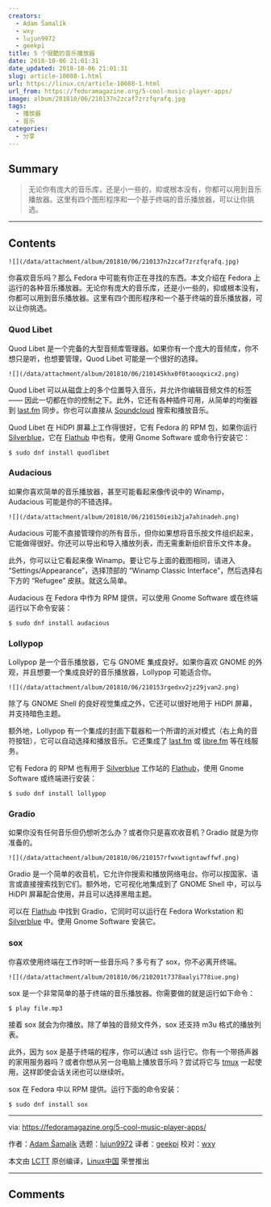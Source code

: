 ```yaml
---
creators:
  - Adam Šamalík
  - wxy
  - lujun9972
  - geekpi
title: 5 个很酷的音乐播放器
date: 2018-10-06 21:01:31
date_updated: 2018-10-06 21:01:31
slug: article-10088-1.html
url: https://linux.cn/article-10088-1.html
url_from: https://fedoramagazine.org/5-cool-music-player-apps/
image: album/201810/06/210137n2zcaf7zrzfqrafq.jpg
tags:
  - 播放器
  - 音乐
categories:
  - 分享
---
```


## Summary

> 无论你有庞大的音乐库，还是小一些的，抑或根本没有，你都可以用到音乐播放器。这里有四个图形程序和一个基于终端的音乐播放器，可以让你挑选。

***

<!-- more -->

## Contents

`![](/data/attachment/album/201810/06/210137n2zcaf7zrzfqrafq.jpg)`

你喜欢音乐吗？那么 Fedora 中可能有你正在寻找的东西。本文介绍在 Fedora 上运行的各种音乐播放器。无论你有庞大的音乐库，还是小一些的，抑或根本没有，你都可以用到音乐播放器。这里有四个图形程序和一个基于终端的音乐播放器，可以让你挑选。

### Quod Libet

Quod Libet 是一个完备的大型音频库管理器。如果你有一个庞大的音频库，你不想只是听，也想要管理，Quod Libet 可能是一个很好的选择。

`![](/data/attachment/album/201810/06/210145khx0f0taooqxicx2.png)`

Quod Libet 可以从磁盘上的多个位置导入音乐，并允许你编辑音频文件的标签 —— 因此一切都在你的控制之下。此外，它还有各种插件可用，从简单的均衡器到 [last.fm](https://last.fm) 同步。你也可以直接从 [Soundcloud](https://soundcloud.com/) 搜索和播放音乐。

Quod Libet 在 HiDPI 屏幕上工作得很好，它有 Fedora 的 RPM 包，如果你运行 [Silverblue](https://teamsilverblue.org/)，它在 [Flathub](https://flathub.org/home) 中也有。使用 Gnome Software 或命令行安装它：

```shell
$ sudo dnf install quodlibet
```

### Audacious

如果你喜欢简单的音乐播放器，甚至可能看起来像传说中的 Winamp，Audacious 可能是你的不错选择。

`![](/data/attachment/album/201810/06/210150ieib2ja7ahinadeh.png)`

Audacious 可能不直接管理你的所有音乐，但你如果想将音乐按文件组织起来，它能做得很好。你还可以导出和导入播放列表，而无需重新组织音乐文件本身。

此外，你可以让它看起来像 Winamp。要让它与上面的截图相同，请进入 “Settings/Appearance”，选择顶部的 “Winamp Classic Interface”，然后选择右下方的 “Refugee” 皮肤。就这么简单。

Audacious 在 Fedora 中作为 RPM 提供，可以使用 Gnome Software 或在终端运行以下命令安装：

```shell
$ sudo dnf install audacious
```

### Lollypop

Lollypop 是一个音乐播放器，它与 GNOME 集成良好。如果你喜欢 GNOME 的外观，并且想要一个集成良好的音乐播放器，Lollypop 可能适合你。

`![](/data/attachment/album/201810/06/210153rgedxv2jz29jvan2.png)`

除了与 GNOME Shell 的良好视觉集成之外，它还可以很好地用于 HiDPI 屏幕，并支持暗色主题。

额外地，Lollypop 有一个集成的封面下载器和一个所谓的派对模式（右上角的音符按钮），它可以自动选择和播放音乐。它还集成了 [last.fm](https://last.fm) 或 [libre.fm](https://libre.fm) 等在线服务。

它有 Fedora 的 RPM 也有用于 [Silverblue](https://teamsilverblue.org/) 工作站的 [Flathub](https://flathub.org/home)，使用 Gnome Software 或终端进行安装：

```shell
$ sudo dnf install lollypop
```

### Gradio

如果你没有任何音乐但仍想听怎么办？或者你只是喜欢收音机？Gradio 就是为你准备的。

`![](/data/attachment/album/201810/06/210157rfwxwtigntawffwf.png)`

Gradio 是一个简单的收音机，它允许你搜索和播放网络电台。你可以按国家、语言或直接搜索找到它们。额外地，它可视化地集成到了 GNOME Shell 中，可以与 HiDPI 屏幕配合使用，并且可以选择黑暗主题。

可以在 [Flathub](https://flathub.org/home) 中找到 Gradio，它同时可以运行在 Fedora Workstation 和 [Silverblue](https://teamsilverblue.org/) 中。使用 Gnome Software 安装它。

### sox

你喜欢使用终端在工作时听一些音乐吗？多亏有了 sox，你不必离开终端。

`![](/data/attachment/album/201810/06/210201t7378aalyi778iue.png)`

sox 是一个非常简单的基于终端的音乐播放器。你需要做的就是运行如下命令：

```shell
$ play file.mp3
```

接着 sox 就会为你播放。除了单独的音频文件外，sox 还支持 m3u 格式的播放列表。

此外，因为 sox 是基于终端的程序，你可以通过 ssh 运行它。你有一个带扬声器的家用服务器吗？或者你想从另一台电脑上播放音乐吗？尝试将它与 [tmux](https://fedoramagazine.org/use-tmux-more-powerful-terminal/) 一起使用，这样即使会话关闭也可以继续听。

sox 在 Fedora 中以 RPM 提供。运行下面的命令安装：

```shell
$ sudo dnf install sox
```

---

via: <https://fedoramagazine.org/5-cool-music-player-apps/>

作者：[Adam Šamalík](https://fedoramagazine.org/author/asamalik/) 选题：[lujun9972](https://github.com/lujun9972) 译者：[geekpi](https://github.com/geekpi) 校对：[wxy](https://github.com/wxy)

本文由 [LCTT](https://github.com/LCTT/TranslateProject) 原创编译，[Linux中国](https://linux.cn/) 荣誉推出

***

## Comments
